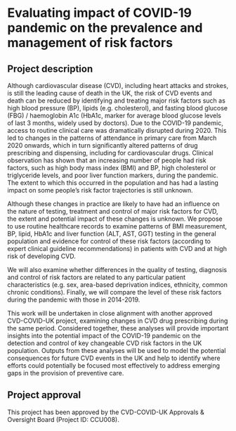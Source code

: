 # Evaluating impact of COVID-19 pandemic on the prevalence and management of risk factors

## Project description

Although cardiovascular disease (CVD), including heart attacks and strokes, is still the leading cause of death in the UK, the risk of CVD events and death can be reduced by identifying and treating major risk factors such as high blood pressure (BP), lipids (e.g. cholesterol), and fasting blood glucose (FBG) / haemoglobin A1c (HbA1c, marker for average blood glucose levels of last 3 months, widely used by doctors). Due to the COVID-19 pandemic, access to routine clinical care was dramatically disrupted during 2020. This led to changes in the patterns of attendance in primary care from March 2020 onwards, which in turn significantly altered patterns of drug prescribing and dispensing, including for cardiovascular drugs. Clinical observation has shown that an increasing number of people had risk factors, such as high body mass index (BMI) and BP, high cholesterol or triglyceride levels, and poor liver function markers, during the pandemic. The extent to which this occurred in the population and has had a lasting impact on some people’s risk factor trajectories is still unknown. 

Although these changes in practice are likely to have had an influence on the nature of testing, treatment and control of major risk factors for CVD, the extent and potential impact of these changes is unknown. We propose to use routine healthcare records to examine patterns of BMI measurement, BP, lipid, HbA1c and liver function (ALT, AST, GGT) testing in the general population and evidence for control of these risk factors (according to expert clinical guideline recommendations) in patients with CVD and at high risk of developing CVD.

We will also examine whether differences in the quality of testing, diagnosis and control of risk factors are related to any particular patient characteristics (e.g. sex, area-based deprivation indices, ethnicity, common chronic conditions). Finally, we will compare the level of these risk factors during the pandemic with those in 2014-2019. 

This work will be undertaken in close alignment with another approved CVD-COVID-UK project, examining changes in CVD drug prescribing during the same period. Considered together, these analyses will provide important insights into the potential impact of the COVID-19 pandemic on the detection and control of key changeable CVD risk factors in the UK population. Outputs from these analyses will be used to model the potential consequences for future CVD events in the UK and help to identify where efforts could potentially be focused most effectively to address emerging gaps in the provision of preventive care.

## Project approval

This project has been approved by the CVD-COVID-UK Approvals & Oversight Board (Project ID: CCU008).
